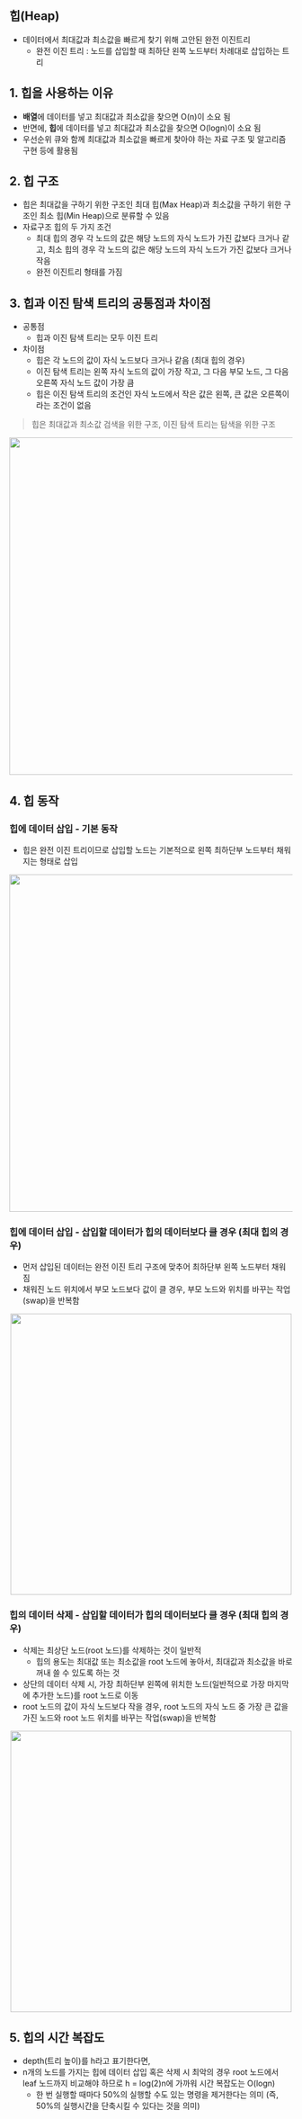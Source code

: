 ## 힙(Heap)
+ 데이터에서 최대값과 최소값을 빠르게 찾기 위해 고안된 완전 이진트리
	+ 완전 이진 트리 : 노드를 삽입할 때 최하단 왼쪽 노드부터 차례대로 삽입하는 트리

## 1. 힙을 사용하는 이유
+ **배열**에 데이터를 넣고 최대값과 최소값을 찾으면 O(n)이 소요 됨
+ 반면에, **힙**에 데이터를 넣고 최대값과 최소값을 찾으면 O(logn)이 소요 됨
+ 우선순위 큐와 함께 최대값과 최소값을 빠르게 찾아야 하는 자료 구조 및 알고리즘 구현 등에 활용됨

## 2. 힙 구조
+ 힙은 최대값을 구하기 위한 구조인 최대 힙(Max Heap)과 최소값을 구하기 위한 구조인 최소 힙(Min Heap)으로 분류할 수 있음
+ 자료구조 힙의 두 가지 조건
	+ 최대 힙의 경우 각 노드의 값은 해당 노드의 자식 노드가 가진 값보다 크거나 같고, 최소 힙의 경우 각 노드의 값은 해당 노드의 자식 노드가 가진 값보다 크거나 작음
	+ 완전 이진트리 형태를 가짐

## 3. 힙과 이진 탐색 트리의 공통점과 차이점
+ 공통점
	+ 힙과 이진 탐색 트리는 모두 이진 트리
+ 차이점
	+ 힙은 각 노드의 값이 자식 노드보다 크거나 같음 (최대 힙의 경우)
	+ 이진 탐색 트리는 왼쪽 자식 노드의 값이 가장 작고, 그 다음 부모 노드, 그 다음 오른쪽 자식 노드 값이 가장 큼
	+ 힙은 이진 탐색 트리의 조건인 자식 노드에서 작은 값은 왼쪽, 큰 값은 오른쪽이라는 조건이 없음
> 힙은 최대값과 최소값 검색을 위한 구조,
> 이진 탐색 트리는 탐색을 위한 구조

<p align="center"><img src="https://user-images.githubusercontent.com/98029695/188114412-231acf2d-8d50-4c74-bb42-b919c22e248f.png" width="600px"></p>

## 4. 힙 동작
### 힙에 데이터 삽입 - 기본 동작
+ 힙은 완전 이진 트리이므로 삽입할 노드는 기본적으로 왼쪽 최하단부 노드부터 채워지는 형태로 삽입

<p align="center"><img src="https://user-images.githubusercontent.com/98029695/188114867-c8e96010-fabd-4e0c-958a-1f4692b5e161.png" width="600px"></p>

### 힙에 데이터 삽입 - 삽입할 데이터가 힙의 데이터보다 클 경우 (최대 힙의 경우)
+ 먼저 삽입된 데이터는 완전 이진 트리 구조에 맞추어 최하단부 왼쪽 노드부터 채워짐
+ 채워진 노드 위치에서 부모 노드보다 값이 클 경우, 부모 노드와 위치를 바꾸는 작업(swap)을 반복함

<p align="center"><img src="https://user-images.githubusercontent.com/98029695/188115024-0cea5042-9848-44e6-9fdc-049bda414a39.png" width="500px"></p>

### 힙의 데이터 삭제 - 삽입할 데이터가 힙의 데이터보다 클 경우 (최대 힙의 경우)
+ 삭제는 최상단 노드(root 노드)를 삭제하는 것이 일반적
	+ 힙의 용도는 최대값 또는 최소값을 root 노드에 놓아서, 최대값과 최소값을 바로 꺼내 쓸 수 있도록 하는 것
+ 상단의 데이터 삭제 시, 가장 최하단부 왼쪽에 위치한 노드(일반적으로 가장 마지막에 추가한 노드)를 root 노드로 이동
+ root 노드의 값이 자식 노드보다 작을 경우, root 노드의 자식 노드 중 가장 큰 값을 가진 노드와 root 노드 위치를 바꾸는 작업(swap)을 반복함

<p align="center"><img src="https://user-images.githubusercontent.com/98029695/188115225-e5aa38d4-699f-4abb-98be-9b538c5513be.png" width="500px"></p>

## 5. 힙의 시간 복잡도
+ depth(트리 높이)를 h라고 표기한다면,
+ n개의 노드를 가지는 힙에 데이터 삽입 혹은 삭제 시 최악의 경우 root 노드에서 leaf 노드까지 비교해야 하므로 h = log(2)n에 가까워 시간 복잡도는 O(logn)
	+ 한 번 실행할 때마다 50%의 실행할 수도 있는 명령을 제거한다는 의미 (즉, 50%의 실행시간을 단축시킬 수 있다는 것을 의미)
